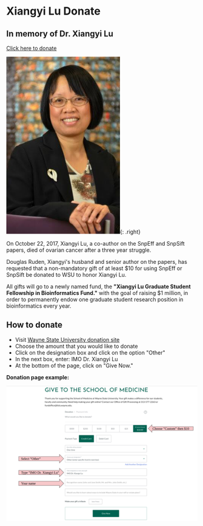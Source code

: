 # Xiangyi Lu Donate

##  In memory of Dr. Xiangyi Lu

[Click here to donate](https://giving.wayne.edu/donate/medicine)

![](images/xiangy.jpg){: .right}

On October 22, 2017, Xiangyi Lu, a co-author on the SnpEff and SnpSift papers, died of ovarian cancer after a three year struggle.

Douglas Ruden, Xiangyi's husband and senior author on the papers, has requested that a non-mandatory gift of at least $10 for using SnpEff or SnpSift be donated to WSU to honor Xiangyi Lu.

All gifts will go to a newly named fund, the **"Xiangyi Lu Graduate Student Fellowship in Bioinformatics Fund."** with the goal of raising $1 million, in order to permanently endow one graduate student research position in bioinformatics every year.

## How to donate

* Visit [Wayne State University donation site](https://giving.wayne.edu/donate/medicine)
* Choose the amount that you would like to donate
* Click on the designation box and click on the option "Other"
* In the next box, enter: IMO Dr. Xiangyi Lu
* At the bottom of the page, click on "Give Now."


**Donation page example:**

[![](images/donate_Xiangyi_howto.png)](https://giving.wayne.edu/donate/medicine)

